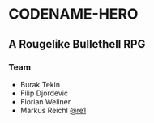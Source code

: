 # CODENAME-HERO
## A Rougelike Bullethell RPG

### Team
* Burak Tekin
* Filip Djordevic
* Florian Wellner
* Markus Reichl [@re1](http://github.com/re1)
